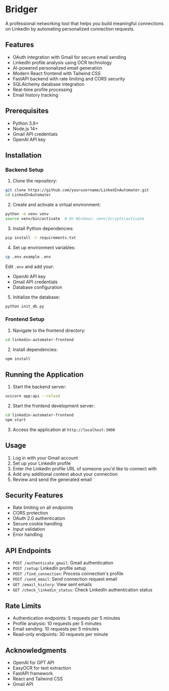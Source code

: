 # Bridger

A professional networking tool that helps you build meaningful connections on LinkedIn by automating personalized connection requests.

## Features

- OAuth integration with Gmail for secure email sending
- LinkedIn profile analysis using OCR technology
- AI-powered personalized email generation
- Modern React frontend with Tailwind CSS
- FastAPI backend with rate limiting and CORS security
- SQLAlchemy database integration
- Real-time profile processing
- Email history tracking

## Prerequisites

- Python 3.8+
- Node.js 14+
- Gmail API credentials
- OpenAI API key

## Installation

### Backend Setup

1. Clone the repository:

```bash
git clone https://github.com/yourusername/LinkedInAutomater.git
cd LinkedInAutomater
```

2. Create and activate a virtual environment:

```bash
python -m venv venv
source venv/bin/activate  # On Windows: venv\Scripts\activate
```

3. Install Python dependencies:

```bash
pip install -r requirements.txt
```

4. Set up environment variables:

```bash
cp .env.example .env
```

Edit `.env` and add your:

- OpenAI API key
- Gmail API credentials
- Database configuration

5. Initialize the database:

```bash
python init_db.py
```

### Frontend Setup

1. Navigate to the frontend directory:

```bash
cd linkedin-automater-frontend
```

2. Install dependencies:

```bash
npm install
```

## Running the Application

1. Start the backend server:

```bash
uvicorn app:api --reload
```

2. Start the frontend development server:

```bash
cd linkedin-automater-frontend
npm start
```

3. Access the application at `http://localhost:3000`

## Usage

1. Log in with your Gmail account
2. Set up your LinkedIn profile
3. Enter the LinkedIn profile URL of someone you'd like to connect with
4. Add any additional context about your connection
5. Review and send the generated email

## Security Features

- Rate limiting on all endpoints
- CORS protection
- OAuth 2.0 authentication
- Secure cookie handling
- Input validation
- Error handling

## API Endpoints

- `POST /authenticate_gmail`: Gmail authentication
- `POST /setup`: LinkedIn profile setup
- `POST /find_connection`: Process connection's profile
- `POST /send_email`: Send connection request email
- `GET /email_history`: View sent emails
- `GET /check_linkedin_status`: Check LinkedIn authentication status

## Rate Limits

- Authentication endpoints: 5 requests per 5 minutes
- Profile analysis: 10 requests per 5 minutes
- Email sending: 10 requests per 5 minutes
- Read-only endpoints: 30 requests per minute

## Acknowledgments

- OpenAI for GPT API
- EasyOCR for text extraction
- FastAPI framework
- React and Tailwind CSS
- Gmail API
